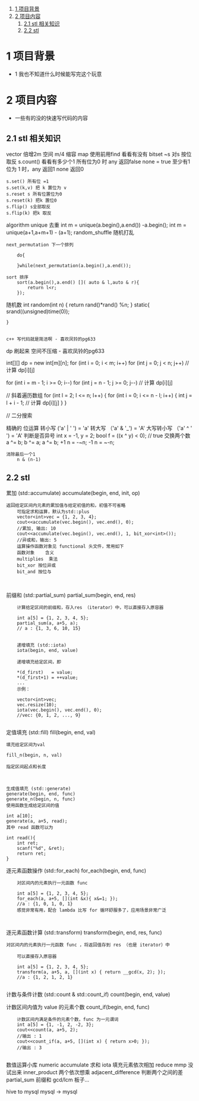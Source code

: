 1. [1 项目背景](#1-项目背景)
2. [2 项目内容](#2-项目内容)
   1. [2.1 stl 相关知识](#21-stl-相关知识)
   2. [2.2 stl](#22-stl)

# 1 项目背景
* 1 我也不知道什么时候能写完这个玩意 
# 2 项目内容
* 一些有的没的快速写代码的内容 










##  2.1 stl 相关知识 
vector 倍增2m 空间 m/4 缩容 
map 使用前用find 看看有没有
bitset ~s 对s 按位取反
    s.count() 看看有多少个1 
    所有位为0 时 any 返回false none = true
    至少有1位为 1 时，any 返回1 none 返回0 

    s.set() 所有位 =1 
    s.set(k,v) 把 k 置位为 v 
    s.reset s 所有位置位为0 
    s.reset(k) 把k 置位0
    s.flip() s全部取反 
    s.flip(k) 把k 取反 
    
algorithm 
    unique  去重 
        int m = unique(a.begin(),a.end()) -a.begin();
        int m = unique(a+1,a+m+1) - (a+1);
    random_shuffle 随机打乱 

    next_permutation 下一个排列 

        do{

        }while(next_permutation(a.begin(),a.end());

    sort 排序 
        sort(a.begin(),a.end() []( auto & l,auto & r){
            return l<r;
        });

随机数 
    int random(int n)
    {
        return rand()*rand() %n;
    }
    static{ 
        srand((unsigned)time(0));

    }


    c++ 写代码就是简洁啊 - 喜欢凤铃的pg633
dp 刷起来 空间不压缩 - 喜欢凤铃的pg633


int[][] dp = new int[m][n];
for (int i = 0; i < m; i++)
    for (int j = 0; j < n; j++)
        // 计算 dp[i][j]


for (int i = m - 1; i >= 0; i--)
    for (int j = n - 1; j >= 0; j--)
        // 计算 dp[i][j]

// 斜着遍历数组
for (int l = 2; l <= n; l++) {
    for (int i = 0; i <= n - l; i++) {
        int j = l + i - 1;
        // 计算 dp[i][j]
    }
}


// 二分搜索 


精确的 位运算 
    转小写
    ('a' | ' ') = 'a'
    转大写
    （'a' & '_') = 'A'
    大写转小写 
    （'a' ^ ' ') = 'A'
    判断是否异号
        int x = -1, y = 2;
        bool f = ((x ^ y) < 0); // true
    交换两个数 
        a ^= b;
        b ^= a;
        a ^= b;
    +1 
        n = -~n;
    -1 
        n = ~-n;
    
    消除最后一个1 
        n & (n-1)

## 2.2 stl 


累加 (std::accumulate)
    accumulate(begin, end, init, op)

    返回给定区间内元素的累加值与给定初值的和，初值不可省略
        可指定求和运算，默认为std::plus
        vector<int>vec = {1, 2, 3, 4};
        cout<<accumulate(vec.begin(), vec.end(), 0); 
        //累加, 输出: 10
        cout<<accumulate(vec.begin(), vec.end(), 1, bit_xor<int>());
        //异或和，输出: 5
        运算操作函数对象见 functional 头文件，常用如下
        函数对象	含义
        multiplies	乘法
        bit_xor	按位异或
        bit_and	按位与
​

前缀和 (std::partial_sum)
    partial_sum(begin, end, res)

        计算给定区间的前缀和，存入res （iterator）中，可以直接存入原容器

        int a[5] = {1, 2, 3, 4, 5};
        partial_sum(a, a+5, a); 
        // a : {1, 3, 6, 10, 15}
        ​

        递增填充 (std::iota)
        iota(begin, end, value)

        递增填充给定区间，即

        *(d_first)   = value;
        *(d_first+1) = ++value;
        ...
        示例：

        vector<int>vec;
        vec.resize(10);
        iota(vec.begin(), vec.end(), 0);
        //vec: {0, 1, 2, ..., 9}
        ​

定值填充 (std::fill)
    fill(begin, end, val)

    填充给定区间为val

    fill_n(begin, n, val)

    指定区间起点和长度

    ​

    生成值填充 (std::generate)
    generate(begin, end, func)
    generate_n(begin, n, func)
    使用函数生成给定区间的值

    int a[10];
    generate(a, a+5, read);
    其中 read 函数可以为

    int read(){
        int ret;
        scanf("%d", &ret);
        return ret;
    }
 

逐元素函数操作 (std::for_each)
    for_each(begin, end, func)

        对区间内的元素执行一元函数 func

        int a[5] = {1, 2, 3, 4, 5};
        for_each(a, a+5, [](int &x){ x&=1; });
        //a : {1, 0, 1, 0, 1}
        感觉非常有用，配合 lambda 比写 for 循环舒服多了，应用场景非常广泛

        ​

逐元素函数计算 (std::transform)
    transform(begin, end, res, func)

    对区间内的元素执行一元函数 func ，将返回值存到 res （也是 iterator）中

        可以直接存入原容器

        int a[5] = {1, 2, 3, 4, 5};
        transform(a, a+5, a, [](int x) { return __gcd(x, 2); });
        //a : {1, 2, 1, 2, 1}
        ​

计数与条件计数 (std::count & std::count_if)
    count(begin, end, value)


计数区间内值为 value 的元素个数
    count_if(begin, end, func)

        计数区间内满足条件的元素个数，func 为一元谓词
        int a[5] = {1, -1, 2, -2, 3};
        cout<<count(a, a+5, 2); 
        //输出 : 1
        cout<<count_if(a, a+5, [](int x) { return x>0; });
        //输出 : 3
        ​




数值运算小库 numeric
    accumulate 求和
    iota 填充元素依次相加
    reduce mmp 没试出来
    inner_product 两个依次想乘
    adjacent_difference 判断两个之间的差
    partial_sum 前缀和
    gcd/lcm  板子... 





hive  to mysql
mysql -> mysql 


